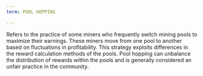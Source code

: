 ```yaml
---
term: POOL HOPPING

---
```

Refers to the practice of some miners who frequently switch mining pools to maximize their earnings. These miners move from one pool to another based on fluctuations in profitability. This strategy exploits differences in the reward calculation methods of the pools. Pool hopping can unbalance the distribution of rewards within the pools and is generally considered an unfair practice in the community.